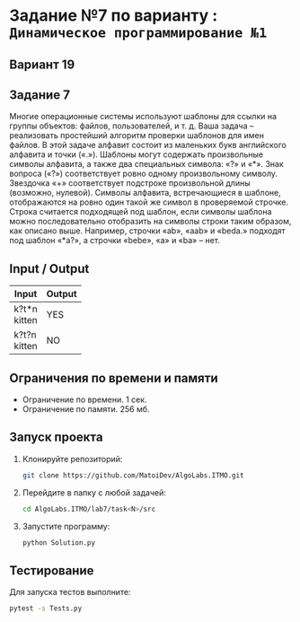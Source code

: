 # Задание №7 по варианту : `Динамическое программирование №1`

## Вариант 19

## Задание 7

Многие операционные системы используют шаблоны для ссылки на группы объектов: файлов, пользователей, и т. д. Ваша задача
– реализовать простейший алгоритм проверки шаблонов для имен файлов.
В этой задаче алфавит состоит из маленьких букв английского алфавита и точки («.»). Шаблоны могут содержать
произвольные символы алфавита, а также два специальных символа: «?» и «*». Знак вопроса («?») соответствует ровно одному
произвольному символу. Звездочка «+» соответствует подстроке произвольной длины (возможно, нулевой). Символы алфавита,
встречающиеся в шаблоне, отображаются на ровно один такой же символ в проверяемой строчке. Строка считается подходящей
под шаблон, если символы шаблона можно последовательно отобразить на символы строки таким образом, как описано выше.
Например, строчки «ab», «aab» и «beda.» подходят под шаблон «*a?», а строчки «bebe», «а» и «ba» – нет.

## Input / Output

| Input            | Output |
|------------------|--------|
| k?t*n<br/>kitten | YES    |
| k?t?n<br/>kitten | NO     |

## Ограничения по времени и памяти

- Ограничение по времени. 1 сек.
- Ограничение по памяти. 256 мб.

## Запуск проекта

1. Клонируйте репозиторий:
   ```bash
   git clone https://github.com/MatoiDev/AlgoLabs.ITMO.git
   ```

2. Перейдите в папку с любой задачей:
   ```bash
   cd AlgoLabs.ITMO/lab7/task<N>/src
   ```

3. Запустите программу:
   ```bash
   python Solution.py
   ```

## Тестирование

Для запуска тестов выполните:

   ```bash
   pytest -s Tests.py
   ```